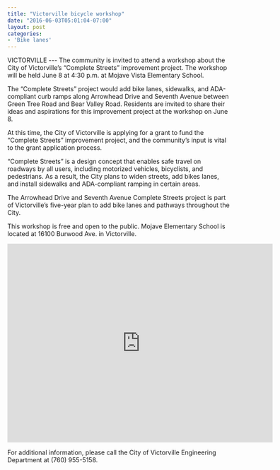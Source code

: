 ```yaml
---
title: "Victorville bicycle workshop"
date: "2016-06-03T05:01:04-07:00"
layout: post
categories:
- 'Bike lanes'
---
```


VICTORVILLE --- The community is invited to attend a workshop about the City of Victorville’s “Complete Streets” improvement project. The workshop will be held June 8 at 4:30 p.m. at Mojave Vista Elementary School.

The “Complete Streets” project would add bike lanes, sidewalks, and ADA-compliant curb ramps along Arrowhead Drive and Seventh Avenue between Green Tree Road and Bear Valley Road. Residents are invited to share their ideas and aspirations for this improvement project at the workshop on June 8.

At this time, the City of Victorville is applying for a grant to fund the “Complete Streets” improvement project, and the community’s input is vital to the grant application process.

“Complete Streets” is a design concept that enables safe travel on roadways by all users, including motorized vehicles, bicyclists, and pedestrians. As a result, the City plans to widen streets, add bikes lanes, and install sidewalks and ADA-compliant ramping in certain areas.

The Arrowhead Drive and Seventh Avenue Complete Streets project is part of Victorville’s five-year plan to add bike lanes and pathways throughout the City.

This workshop is free and open to the public. Mojave Elementary School is located at 16100 Burwood Ave. in Victorville.

<iframe allowfullscreen="allowfullscreen" frameborder="0" height="450" loading="lazy" src="https://www.google.com/maps/embed?pb=!1m18!1m12!1m3!1d3288.879729657739!2d-117.31343688477362!3d34.48057518049157!2m3!1f0!2f0!3f0!3m2!1i1024!2i768!4f13.1!3m3!1m2!1s0x80c366f495298f85%3A0xe2607652fdde487b!2s16100+Burwood+Ave%2C+Victorville%2C+CA+92395!5e0!3m2!1sen!2sus!4v1465387226734" style="border: 0;" width="600"></iframe>

For additional information, please call the City of Victorville Engineering Department at (760) 955-5158.